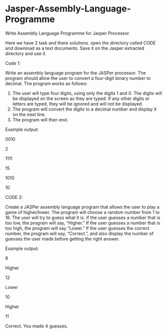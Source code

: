 # Jasper-Assembly-Language-Programme
Write Assembly Language Programme for Jasper Processor.

Here we have 2 task and there solutions.
open the directory called CODE and download as a text documents. Save it on the Jasper extracted directory and use it. 



Code 1: 

Write an assembly language program for the JASPer processor. The program should allow the user to
convert a four-digit binary number to decimal. The program works as follows:
1. The user will type four digits, using only the digits 1 and 0. The digits will be displayed on the
screen as they are typed. If any other digits or letters are typed, they will be ignored and will
not be displayed.
2. The program will convert the digits to a decimal number and display it on the next line.
3. The program will then end.

Example output:

0010

2

1111

15

1010

10









CODE 2:

Create a JASPer assembly language program that allows the user to play a game of higher/lower. The
program will choose a random number from 1 to 16. The user will try to guess what it is. If the user
guesses a number that is too low, the program will say, “Higher.” If the user guesses a number that is
too high, the program will say “Lower.” If the user guesses the correct number, the program will say,
“Correct.”, and also display the number of guesses the user made before getting the right answer.

Example output:

8

Higher

12

Lower

10

Higher

11

Correct. You made 4 guesses.
